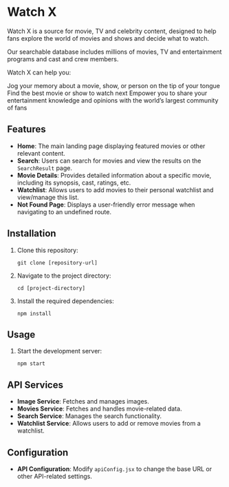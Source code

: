 
# Watch X

Watch X is a source for movie, TV and celebrity content, designed to help fans explore the world of movies and shows and decide what to watch.

Our searchable database includes millions of movies, TV and entertainment programs and cast and crew members. 

Watch X can help you:

Jog your memory about a movie, show, or person on the tip of your tongue
Find the best movie or show to watch next
Empower you to share your entertainment knowledge and opinions with the world’s largest community of fans

## Features

- **Home**: The main landing page displaying featured movies or other relevant content.
- **Search**: Users can search for movies and view the results on the `SearchResult` page.
- **Movie Details**: Provides detailed information about a specific movie, including its synopsis, cast, ratings, etc.
- **Watchlist**: Allows users to add movies to their personal watchlist and view/manage this list.
- **Not Found Page**: Displays a user-friendly error message when navigating to an undefined route.

## Installation

1. Clone this repository:
   ```
   git clone [repository-url]
   ```
2. Navigate to the project directory:
   ```
   cd [project-directory]
   ```
3. Install the required dependencies:
   ```
   npm install
   ```

## Usage

1. Start the development server:
   ```
   npm start
   ```

## API Services

- **Image Service**: Fetches and manages images.
- **Movies Service**: Fetches and handles movie-related data.
- **Search Service**: Manages the search functionality.
- **Watchlist Service**: Allows users to add or remove movies from a watchlist.

## Configuration

- **API Configuration**: Modify `apiConfig.jsx` to change the base URL or other API-related settings.
